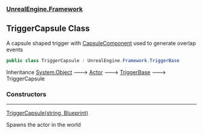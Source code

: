 ### [UnrealEngine.Framework](UnrealEngine_Framework.md 'UnrealEngine.Framework')
## TriggerCapsule Class
A capsule shaped trigger with [CapsuleComponent](CapsuleComponent.md 'UnrealEngine.Framework.CapsuleComponent') used to generate overlap events  
```csharp
public class TriggerCapsule : UnrealEngine.Framework.TriggerBase
```

Inheritance [System.Object](https://docs.microsoft.com/en-us/dotnet/api/System.Object 'System.Object') &#129106; [Actor](Actor.md 'UnrealEngine.Framework.Actor') &#129106; [TriggerBase](TriggerBase.md 'UnrealEngine.Framework.TriggerBase') &#129106; TriggerCapsule  
### Constructors

***
[TriggerCapsule(string, Blueprint)](TriggerCapsule_TriggerCapsule(string_Blueprint).md 'UnrealEngine.Framework.TriggerCapsule.TriggerCapsule(string, UnrealEngine.Framework.Blueprint)')

Spawns the actor in the world  
